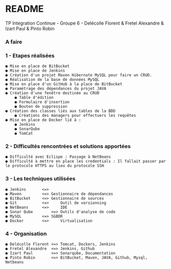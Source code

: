 # README #

TP Integration Continue - Groupe 6 - Delécolle Florent & Fretel Alexandre & Izart Paul & Pinto Robin

### A faire ###



### 1 - Etapes réalisées ###

	● Mise en place de BitBucket
	● Mise en place de Jenkins
  	● Création d'un projet Maven Hibernate MySQL pour faire un CRUD.
	● Réalisation de la base de données MySQL
  	● Mise en place d'un GitHub à la place de BitBucket
	● Paramétrage des dépendances du projet JAVA
	● Création d'une fenêtre destinée au CRUD
		● Table d'édition
		● Formulaire d'insertion
		● Bouton de suppression
	● Création des classes liés aux tables de la BDD
		● Créations des managers pour effectuers les requêtes 
	● Mise en place de Docker lié à :
		● Jenkins
		● SonarQube
		● TomCat

### 2 - Difficultés rencontrées et solutions apportées ###
	
	● Difficulté avec Eclispe : Passage à NetBeans
   	● Difficulté à mettre en place les credentials : Il fallait passer par le protocole HTTPS au lieu du protocole SSH


### 3 - Les techniques utilisées ###

	● Jenkins		<=>	
	● Maven			<=>	Gestionnaire de dépendances 
	● BitBucket		<=>	Gestionnaire de sources
	● Git			<=> 	Outil de versionning
	● NetBeans		<=> 	IDE
	● Sonar Qube		<=>	Outils d'analyse de code
	● MySQL			<=>	SGBDR
	● Docker		<=> 	Virtualisation

### 4 - Organisation ###

	● Delécolle Florent	<=>	Tomcat, Dockers, Jenkins
	● Fretel Alexandre	<=>	Jenkins, Github
	● Izart Paul		<=>	Sonarqube, Documentation
	● Pinto Robin		<=>	BitBucket, Maven, JAVA, Github, Mysql, Netbeans

